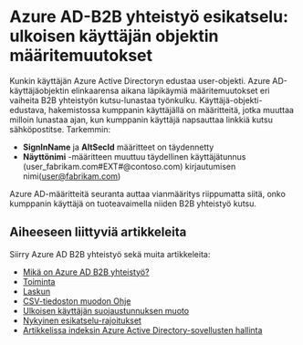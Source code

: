 <properties
   pageTitle="Ulkoisen käyttäjän objektin määritemuutokset Azure Active Directory-B2B yhteistyön esikatselu | Microsoft Azure"
   description="Azure Active Directory-B2B tukee yrityksen yhteydet ottamalla liikekumppanien käyttämään yrityksen sovellustesi valikoivasti"
   services="active-directory"
   documentationCenter=""
   authors="viv-liu"
   manager="cliffdi"
   editor=""
   tags=""/>

<tags
   ms.service="active-directory"
   ms.devlang="NA"
   ms.topic="article"
   ms.tgt_pltfrm="NA"
   ms.workload="na"
   ms.date="05/09/2016"
   ms.author="viviali"/>

# <a name="azure-ad-b2b-collaboration-preview-external-user-object-attribute-changes"></a>Azure AD-B2B yhteistyö esikatselu: ulkoisen käyttäjän objektin määritemuutokset

Kunkin käyttäjän Azure Active Directoryn edustaa user-objekti. Azure AD-käyttäjäobjektin elinkaarensa aikana läpikäymiä määritemuutokset eri vaiheita B2B yhteistyön kutsu-lunastaa työnkulku. Käyttäjä-objekti-edustava, hakemistossa kumppanin käyttäjällä on määritteitä, jotka muuttaa milloin lunastaa ajan, kun kumppanin käyttäjä napsauttaa linkkiä kutsu sähköpostitse. Tarkemmin:

- **SignInName** ja **AltSecId** määritteet on täydennetty
- **Näyttönimi** -määritteen muuttuu täydellinen käyttäjätunnus (user_fabrikam.com#EXT#@contoso.com) kirjautumisen nimi(user@fabrikam.com)

Azure AD-määritteitä seuranta auttaa vianmääritys riippumatta siitä, onko kumppanin käyttäjä on tuoteavaimella niiden B2B yhteistyö kutsu.

## <a name="related-articles"></a>Aiheeseen liittyviä artikkeleita
Siirry Azure AD B2B yhteistyö sekä muita artikkeleita:

- [Mikä on Azure AD B2B yhteistyö?](active-directory-b2b-what-is-azure-ad-b2b.md)
- [Toiminta](active-directory-b2b-how-it-works.md)
- [Laskun](active-directory-b2b-detailed-walkthrough.md)
- [CSV-tiedoston muodon Ohje](active-directory-b2b-references-csv-file-format.md)
- [Ulkoisen käyttäjän suojaustunnuksen muoto](active-directory-b2b-references-external-user-token-format.md)
- [Nykyinen esikatselu-rajoitukset](active-directory-b2b-current-preview-limitations.md)
- [Artikkelissa indeksin Azure Active Directory-sovellusten hallinta](active-directory-apps-index.md)

